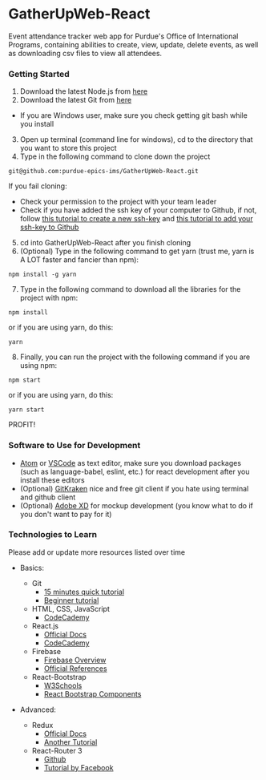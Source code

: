 # GatherUpWeb-React
Event attendance tracker web app for Purdue's Office of International Programs, containing abilities to create, view, update, delete events, as well as downloading csv files to view all attendees.

### Getting Started
1. Download the latest Node.js from [here](https://nodejs.org/en/)
2. Download the latest Git from [here](https://git-scm.com/downloads)
  - If you are Windows user, make sure you check getting git bash while you install
3. Open up terminal (command line for windows), cd to the directory that you want to store this project
4. Type in the following command to clone down the project

 `git@github.com:purdue-epics-ims/GatherUpWeb-React.git`

 If you fail cloning:
  - Check your permission to the project with your team leader
  - Check if you have added the ssh key of your computer to Github, if not, follow [this tutorial to create a new ssh-key](https://help.github.com/articles/generating-a-new-ssh-key-and-adding-it-to-the-ssh-agent/) and [this tutorial to add your ssh-key to Github ](https://help.github.com/articles/adding-a-new-ssh-key-to-your-github-account/)

5. cd into GatherUpWeb-React after you finish cloning
6. (Optional) Type in the following command to get yarn (trust me, yarn is A LOT faster and fancier than npm):

  `npm install -g yarn`

7. Type in the following command to download all the libraries for the project with npm:

  `npm install`

  or if you are using yarn, do this:

  `yarn`

8. Finally, you can run the project with the following command if you are using npm:

  `npm start`

  or if you are using yarn, do this:

  `yarn start`

  PROFIT!

### Software to Use for Development

- [Atom](https://atom.io/) or [VSCode](https://code.visualstudio.com/) as text editor, make sure you download packages (such as language-babel, eslint, etc.) for react development after you install these editors
- (Optional) [GitKraken](https://www.gitkraken.com/) nice and free git client if you hate using terminal and github client
- (Optional) [Adobe XD](http://www.adobe.com/products/xd.html) for mockup development (you know what to do if you don't want to pay for it)

### Technologies to Learn
Please add or update more resources listed over time

- Basics:
  - Git
    - [15 minutes quick tutorial](https://try.github.io/levels/1/challenges/1)
    - [Beginner tutorial](http://product.hubspot.com/blog/git-and-github-tutorial-for-beginners)
  - HTML, CSS, JavaScript
    - [CodeCademy](https://www.codecademy.com/catalog/language/javascript)
  - React.js
    - [Official Docs](https://reactjs.org/)
    - [CodeCademy](https://www.codecademy.com/catalog/language/javascript)
  - Firebase
    - [Firebase Overview](https://firebase.google.com/docs/)
    - [Official References](https://firebase.google.com/docs/reference/js/)
  - React-Bootstrap
    - [W3Schools](https://reactjs.org/)
    - [React Bootstrap Components](https://react-bootstrap.github.io/components.html)

- Advanced:
  - Redux
    - [Official Docs](http://redux.js.org/docs)
    - [Another Tutorial](https://github.com/happypoulp/redux-tutorial/blob/master/00_introduction.js)
  - React-Router 3
    - [Github](https://github.com/ReactTraining/react-router/tree/master/packages/react-router)
    - [Tutorial by Facebook](https://github.com/reactjs/react-router-tutorial)
